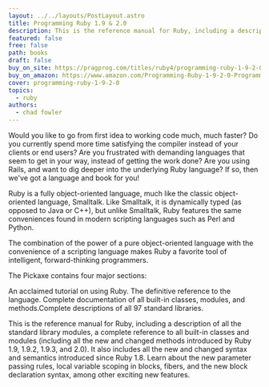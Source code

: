 ```yaml
---
layout: ../../layouts/PostLayout.astro
title: Programming Ruby 1.9 & 2.0
description: This is the reference manual for Ruby, including a description of all the standard library modules, a complete reference to all built-in classes and modules 
featured: false
free: false
path: books
draft: false
buy_on_site: https://pragprog.com/titles/ruby4/programming-ruby-1-9-2-0-4th-edition/
buy_on_amazon: https://www.amazon.com/Programming-Ruby-1-9-2-0-Programmers-dp-1937785491/dp/1937785491/ref=dp_ob_title_bk
cover: programming-ruby-1-9-2-0
topics:
  - ruby
authors:
  - chad fowler
---
```


Would you like to go from first idea to working code much, much faster? Do you currently spend more time satisfying the compiler instead of your clients or end users? Are you frustrated with demanding languages that seem to get in your way, instead of getting the work done? Are you using Rails, and want to dig deeper into the underlying Ruby language? If so, then we've got a language and book for you!

Ruby is a fully object-oriented language, much like the classic object-oriented language, Smalltalk. Like Smalltalk, it is dynamically typed (as opposed to Java or C++), but unlike Smalltalk, Ruby features the same conveniences found in modern scripting languages such as Perl and Python.

The combination of the power of a pure object-oriented language with the convenience of a scripting language makes Ruby a favorite tool of intelligent, forward-thinking programmers.

The Pickaxe contains four major sections:

An acclaimed tutorial on using Ruby. The definitive reference to the language. Complete documentation of all built-in classes, modules, and methods.Complete descriptions of all 97 standard libraries.

This is the reference manual for Ruby, including a description of all the standard library modules, a complete reference to all built-in classes and modules (including all the new and changed methods introduced by Ruby 1.9, 1.9.2, 1.9.3, and 2.0). It also includes all the new and changed syntax and semantics introduced since Ruby 1.8. Learn about the new parameter passing rules, local variable scoping in blocks, fibers, and the new block declaration syntax, among other exciting new features.